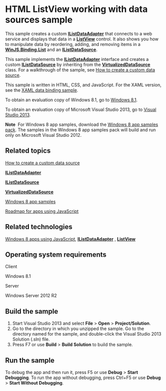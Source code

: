 HTML ListView working with data sources sample
==============================================

This sample creates a custom [**IListDataAdapter**](http://msdn.microsoft.com/library/windows/apps/br212603) that connects to a web service and displays that data in a [**ListView**](http://msdn.microsoft.com/library/windows/apps/br211837) control. It also shows you how to manipulate data by reordering, adding, and removing items in a [**WinJS.Binding.List**](http://msdn.microsoft.com/library/windows/apps/hh700774) and an [**IListDataSource**](http://msdn.microsoft.com/library/windows/apps/br211786).

This sample implements the [**IListDataAdapter**](http://msdn.microsoft.com/library/windows/apps/br212603) interface and creates a custom [**IListDataSource**](http://msdn.microsoft.com/library/windows/apps/br211786) by inheriting from the [**VirtualizedDataSource**](http://msdn.microsoft.com/library/windows/apps/hh701413) class. For a walkthrough of the sample, see [How to create a custom data source](http://msdn.microsoft.com/library/windows/apps/hh770849).

This sample is written in HTML, CSS, and JavaScript. For the XAML version, see the [XAML data binding sample](http://go.microsoft.com/fwlink/p/?linkid=242405).

To obtain an evaluation copy of Windows 8.1, go to [Windows 8.1](http://go.microsoft.com/fwlink/p/?linkid=301696).

To obtain an evaluation copy of Microsoft Visual Studio 2013, go to [Visual Studio 2013](http://go.microsoft.com/fwlink/p/?linkid=301697).

**Note**  For Windows 8 app samples, download the [Windows 8 app samples pack](http://go.microsoft.com/fwlink/p/?LinkId=301698). The samples in the Windows 8 app samples pack will build and run only on Microsoft Visual Studio 2012.

Related topics
--------------

[How to create a custom data source](http://msdn.microsoft.com/library/windows/apps/hh770849)

[**IListDataAdapter**](http://msdn.microsoft.com/library/windows/apps/br212603)

[**IListDataSource**](http://msdn.microsoft.com/library/windows/apps/br211786)

[**VirtualizedDataSource**](http://msdn.microsoft.com/library/windows/apps/hh701413)

[Windows 8 app samples](http://go.microsoft.com/fwlink/p/?LinkID=227694)

[Roadmap for apps using JavaScript](http://msdn.microsoft.com/library/windows/apps/hh465037)

Related technologies
--------------------

[Windows 8 apps using JavaScript](http://msdn.microsoft.com/library/windows/apps/br211385), [**IListDataAdapter**](http://msdn.microsoft.com/library/windows/apps/br212603) , [**ListView**](http://msdn.microsoft.com/library/windows/apps/br211837)

Operating system requirements
-----------------------------

Client

Windows 8.1

Server

Windows Server 2012 R2

Build the sample
----------------

1.  Start Visual Studio 2013 and select **File** \> **Open** \> **Project/Solution**.
2.  Go to the directory in which you unzipped the sample. Go to the directory named for the sample, and double-click the Visual Studio 2013 Solution (.sln) file.
3.  Press F7 or use **Build** \> **Build Solution** to build the sample.

Run the sample
--------------

To debug the app and then run it, press F5 or use **Debug** \> **Start Debugging**. To run the app without debugging, press Ctrl+F5 or use **Debug** \> **Start Without Debugging**.

